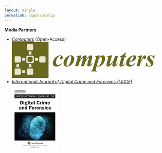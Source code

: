 ```yaml
---
layout: single
permalink: /sponsorship
---
```


**Media Partners**
- [*Computers*](http://www.mdpi.com/journal/computers) (Open-Access)
[![MDPI Computers](/assets/images/computers-logo.png)](http://www.mdpi.com/journal/computers)
- [*International Journal of Digital Crime and Forensics (IJDCF)*](https://www.igi-global.com/journal/international-journal-digital-crime-forensics/1112)
[![IJDCF](/assets/images/IJDCF.png)]((https://www.igi-global.com/journal/international-journal-digital-crime-forensics/1112))